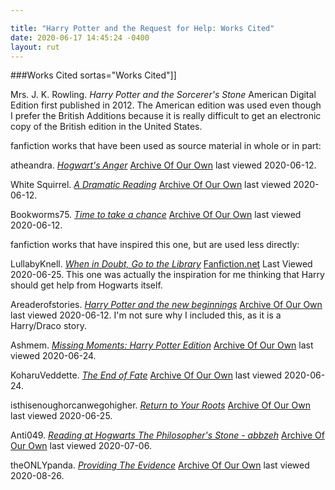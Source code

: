 ```yaml
---

title: "Harry Potter and the Request for Help: Works Cited"
date: 2020-06-17 14:45:24 -0400
layout: rut
---
```


###Works Cited
sortas="Works Cited"]]

Mrs. J. K. Rowling.  _Harry Potter and the Sorcerer's Stone_ American Digital
Edition first published in 2012.  The American edition was used even though I
prefer the British Additions because it is really difficult to get an electronic
copy of the British edition in the United States. 

fanfiction works that have been used as source material in whole or in part:

atheandra.  _[Hogwart's Anger](https://archiveofourown.org/works/20838020)_ 
[Archive Of Our Own](https://archiveofourown.org/) last viewed 2020-06-12. 

White Squirrel.  _[A Dramatic Reading](https://archiveofourown.org/works/14041326)_
[Archive Of Our Own](https://archiveofourown.org/) last viewed 2020-06-12. 

Bookworms75. _[Time to take a chance](https://archiveofourown.org/works/17996822)_
[Archive Of Our Own](https://archiveofourown.org/) last viewed 2020-06-12. 


fanfiction works that have inspired this one, but are used less directly:

LullabyKnell. _[When in Doubt, Go to the Library](https://www.fanfiction.net/s/12557131/1/When-in-Doubt-Go-to-the-Library)_
[Fanfiction.net](https://fanfiction.net) Last Viewed 2020-06-25.
This one was actually the inspiration for me thinking that Harry should get help
from Hogwarts itself. 

Areaderofstories. _[Harry Potter and the new beginnings](https://archiveofourown.org/works/23038633)_
[Archive Of Our Own](https://archiveofourown.org/) last viewed 2020-06-12.  I'm
not sure why I included this, as it is a Harry/Draco story. 

Ashmem. _[Missing Moments: Harry Potter Edition](https://archiveofourown.org/works/24819781)_
[Archive Of Our Own](https://archiveofourown.org/) last viewed 2020-06-24.

KoharuVeddette. _[The End of Fate](https://archiveofourown.org/series/1198978)_
[Archive Of Our Own](https://archiveofourown.org/) last viewed 2020-06-24.

isthisenoughorcanwegohigher. _[Return to Your Roots](https://archiveofourown.org/works/18073088)_
[Archive Of Our Own](https://archiveofourown.org/) last viewed 2020-06-25.

Anti049. _[Reading at Hogwarts The Philosopher's Stone - abbzeh](https://archiveofourown.org/works/25107307)_ 
[Archive Of Our Own](https://archiveofourown.org/) last viewed 2020-07-06.

theONLYpanda. _[Providing The Evidence](https://archiveofourown.org/works/26124121)_
[Archive Of Our Own](https://archiveofourown.org/) last viewed 2020-08-26.

